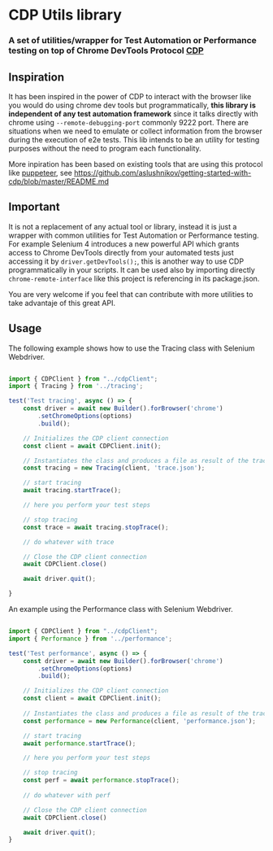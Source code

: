 # CDP Utils library

### A set of utilities/wrapper for Test Automation or Performance testing on top of Chrome DevTools Protocol [CDP](https://chromedevtools.github.io/devtools-protocol/)

## Inspiration

It has been inspired in the power of CDP to interact with the browser like you would do using chrome dev tools but programmatically, **this library is independent of any test automation framework** since it talks directly with chrome using `--remote-debugging-port` commonly 9222 port.  There are situations when we need to emulate or collect information from the browser during the execution of e2e tests.  This lib intends to be an utility for testing purposes without the need to program each functionality.

More inpiration has been based on existing tools that are using this protocol like [puppeteer](https://github.com/puppeteer/puppeteer), see https://github.com/aslushnikov/getting-started-with-cdp/blob/master/README.md

## Important

It is not a replacement of any actual tool or library, instead it is just a wrapper with common utilities for Test Automation or Performance testing. For example Selenium 4 introduces a new powerful API which grants access to Chrome DevTools directly from your automated tests just accessing it by `driver.getDevTools();`, this is another way to use CDP programmatically in your scripts.  It can be used also by importing directly `chrome-remote-interface` like this project is referencing in its package.json. 

You are very welcome if you feel that can contribute with more utilities to take advantaje of this great API.

## Usage

The following example shows how to use the Tracing class with Selenium Webdriver.

```js

import { CDPClient } from "../cdpClient";
import { Tracing } from '../tracing';

test('Test tracing', async () => {
    const driver = await new Builder().forBrowser('chrome')
        .setChromeOptions(options)
        .build();

    // Initializes the CDP client connection
    const client = await CDPClient.init();

    // Instantiates the class and produces a file as result of the trace
    const tracing = new Tracing(client, 'trace.json');

    // start tracing
    await tracing.startTrace();

    // here you perform your test steps

    // stop tracing
    const trace = await tracing.stopTrace();

    // do whatever with trace

    // Close the CDP client connection
    await CDPClient.close()

    await driver.quit();

}

```

An example using the Performance class with Selenium Webdriver.

```js

import { CDPClient } from "../cdpClient";
import { Performance } from '../performance';

test('Test performance', async () => {
    const driver = await new Builder().forBrowser('chrome')
        .setChromeOptions(options)
        .build();

    // Initializes the CDP client connection
    const client = await CDPClient.init();
    
    // Instantiates the class and produces a file as result of the trace
    const performance = new Performance(client, 'performance.json');

    // start tracing
    await performance.startTrace();

    // here you perform your test steps

    // stop tracing
    const perf = await performance.stopTrace();
    
    // do whatever with perf

    // Close the CDP client connection
    await CDPClient.close()

    await driver.quit();
}

```